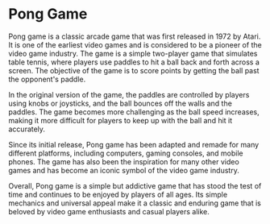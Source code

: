 # Pong Game
Pong game is a classic arcade game that was first released in 1972 by Atari. It is one of the earliest video games and is considered to be a pioneer of the video game industry. The game is a simple two-player game that simulates table tennis, where players use paddles to hit a ball back and forth across a screen. The objective of the game is to score points by getting the ball past the opponent's paddle.

In the original version of the game, the paddles are controlled by players using knobs or joysticks, and the ball bounces off the walls and the paddles. The game becomes more challenging as the ball speed increases, making it more difficult for players to keep up with the ball and hit it accurately.

Since its initial release, Pong game has been adapted and remade for many different platforms, including computers, gaming consoles, and mobile phones. The game has also been the inspiration for many other video games and has become an iconic symbol of the video game industry.

Overall, Pong game is a simple but addictive game that has stood the test of time and continues to be enjoyed by players of all ages. Its simple mechanics and universal appeal make it a classic and enduring game that is beloved by video game enthusiasts and casual players alike.
